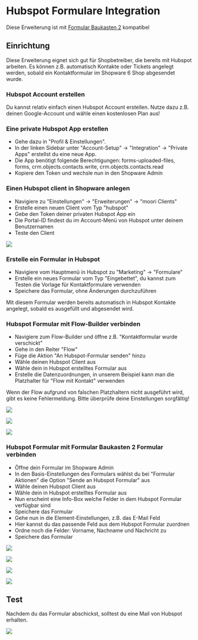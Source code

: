 # Hubspot Formulare Integration

Diese Erweiterung ist mit [Formular Baukasten 2](../MoorlForms/index.md) kompatibel

## Einrichtung

Diese Erweiterung eignet sich gut für Shopbetreiber, die bereits mit Hubspot arbeiten. Es können z.B. automatisch Kontakte oder Tickets angelegt werden, sobald ein Kontaktformular im Shopware 6 Shop abgesendet wurde.

### Hubspot Account erstellen

Du kannst relativ einfach einen Hubspot Account erstellen. Nutze dazu z.B. deinen Google-Account und wähle einen kostenlosen Plan aus!

### Eine private Hubspot App erstellen

- Gehe dazu in "Profil & Einstellungen".
- In der linken Sidebar unter "Account-Setup" -> "Integration" -> "Private Apps" erstellst du eine neue App.
- Die App benötigt folgende Berechtigungen: forms-uploaded-files, forms, crm.objects.contacts.write, crm.objects.contacts.read
- Kopiere den Token und wechsle nun in den Shopware Admin

### Einen Hubspot client in Shopware anlegen

- Navigiere zu "Einstellungen" -> "Erweiterungen" -> "moori Clients"
- Erstelle einen neuen Client vom Typ "hubspot"
- Gebe den Token deiner privaten Hubspot App ein
- Die Portal-ID findest du im Account-Menü von Hubspot unter deinem Benutzernamen
- Teste den Client

![](images/hs-001.jpg)

### Erstelle ein Formular in Hubspot

- Navigiere vom Hauptmenü in Hubspot zu "Marketing" -> "Formulare"
- Erstelle ein neues Formular vom Typ "Eingebettet", du kannst zum Testen die Vorlage für Kontaktformulare verwenden
- Speichere das Formular, ohne Änderungen durchzuführen

Mit diesem Formular werden bereits automatisch in Hubspot Kontakte angelegt, sobald es ausgefüllt und abgesendet wird.

### Hubspot Formular mit Flow-Builder verbinden

- Navigiere zum Flow-Builder und öffne z.B. "Kontaktformular wurde verschickt"
- Gehe in den Reiter "Flow"
- Füge die Aktion "An Hubspot-Formular senden" hinzu
- Wähle deinen Hubspot Client aus
- Wähle dein in Hubspot erstelltes Formular aus
- Erstelle die Datenzuordnungen, in unserem Beispiel kann man die Platzhalter für "Flow mit Kontakt" verwenden

Wenn der Flow aufgrund von falschen Platzhaltern nicht ausgeführt wird, gibt es keine Fehlermeldung. Bitte überprüfe deine Einstellungen sorgfältig!

![](images/hs-007.jpg)

![](images/hs-008.jpg)

![](images/hs-009.jpg)

### Hubspot Formular mit Formular Baukasten 2 Formular verbinden

- Öffne dein Formular im Shopware Admin
- In den Basis-Einstellungen des Formulars wählst du bei "Formular Aktionen" die Option "Sende an Hubspot Formular" aus
- Wähle deinen Hubspot Client aus
- Wähle dein in Hubspot erstelltes Formular aus
- Nun erscheint eine Info-Box welche Felder in dem Hubspot Formular verfügbar sind
- Speichere das Formular
- Gehe nun in die Element-Einstellungen, z.B. das E-Mail Feld
- Hier kannst du das passende Feld aus dem Hubspot Formular zuordnen
- Ordne noch die Felder: Vorname, Nachname und Nachricht zu
- Speichere das Formular

![](images/hs-002.jpg)

![](images/hs-003.jpg)

![](images/hs-004.jpg)

![](images/hs-005.jpg)

## Test

Nachdem du das Formular abschickst, solltest du eine Mail von Hubspot erhalten.

![](images/hs-006.jpg)
